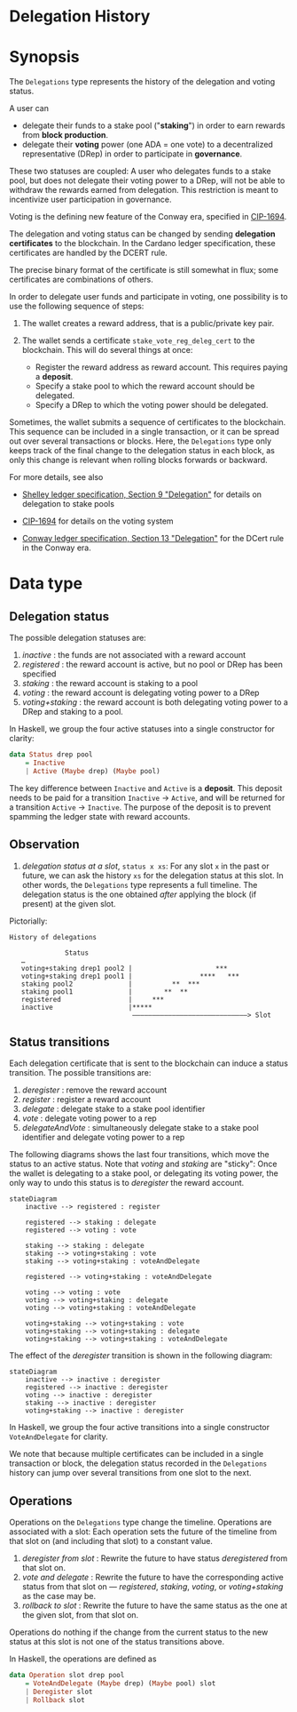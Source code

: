 # Delegation History

# Synopsis

The `Delegations` type represents the history of the delegation and voting status.

A user can

* delegate their funds to a stake pool ("**staking**") in order to earn rewards from **block production**.
* delegate their **voting** power (one ADA = one vote) to a decentralized representative (DRep) in order to participate in **governance**.

These two statuses are coupled: A user who delegates funds to a stake pool, but does not delegate their voting power to a DRep, will not be able to withdraw the rewards earned from delegation. This restriction is meant to incentivize user participation in governance.

Voting is the defining new feature of the Conway era, specified in [CIP-1694][cip-1694].


The delegation and voting status can be changed by sending **delegation certificates** to the blockchain. In the Cardano ledger specification, these certificates are handled by the DCERT rule.

The precise binary format of the certificate is still somewhat in flux; some certificates are combinations of others.

In order to delegate user funds and participate in voting, one possibility is to use the following sequence of steps:

1. The wallet creates a reward address, that is a public/private key pair.
2. The wallet sends a certificate `stake_vote_reg_deleg_cert` to the blockchain. This will do several things at once:

    * Register the reward address as reward account. This requires paying a **deposit**.
    * Specify a stake pool to which the reward account should be delegated.
    * Specify a DRep to which the voting power should be delegated.

Sometimes, the wallet submits a sequence of certificates to the blockchain. This sequence can be included in a single transaction, or it can be spread out over several transactions or blocks.
Here, the `Delegations` type only keeps track of the final change to the delegation status in each block, as only this change is relevant when rolling blocks forwards or backward.

For more details, see also
* [Shelley ledger specification, Section 9 "Delegation"][shelley-spec] for details on delegation to stake pools
* [CIP-1694][] for details on the voting system
* [Conway ledger specification, Section 13 "Delegation"][conway-spec] for the DCert rule in the Conway era.

  [shelley-spec]: https://github.com/IntersectMBO/cardano-ledger/releases/latest/download/shelley-ledger.pdf
  [conway-spec]: https://intersectmbo.github.io/formal-ledger-specifications/pdfs/cardano-ledger.pdf
  [CIP-1694]: https://github.com/cardano-foundation/CIPs/tree/master/CIP-1694

# Data type

## Delegation status

The possible delegation statuses are:

1. _inactive_ : the funds are not associated with a reward account
2. _registered_ : the reward account is active, but no pool or DRep has been specified
3. _staking_ : the reward account is staking to a pool
4. _voting_ : the reward account is delegating voting power to a DRep
5. _voting+staking_ : the reward account is both delegating voting power to a DRep and staking to a pool.

In Haskell, we group the four active statuses into a single constructor for clarity:

```hs
data Status drep pool
    = Inactive
    | Active (Maybe drep) (Maybe pool)
```

The key difference between `Inactive` and `Active` is a **deposit**. This deposit needs to be paid for a transition `Inactive` → `Active`, and will be returned for a transition `Active` → `Inactive`. The purpose of the deposit is to prevent spamming the ledger state with reward accounts.

## Observation

1. _delegation status at a slot_, `status x xs`: For any slot `x` in the past or future, we can ask the history `xs` for the delegation status at this slot. In other words, the `Delegations` type represents a full timeline. The delegation status is the one obtained _after_ applying the block (if present) at the given slot.

Pictorially:
```
History of delegations

              Status
   …
   voting+staking drep1 pool2 |                     ***
   voting+staking drep1 pool1 |                 ****   ***
   staking pool2              |          **  ***
   staking pool1              |        **  **
   registered                 |     ***
   inactive                   |*****
                               —————————————————————————————> Slot
```

## Status transitions

Each delegation certificate that is sent to the blockchain can induce a status transition. The possible transitions are:

1. _deregister_ : remove the reward account
1. _register_ : register a reward account
2. _delegate_ : delegate stake to a stake pool identifier
3. _vote_ : delegate voting power to a rep
4. _delegateAndVote_ : simultaneously delegate stake to a stake pool identifier and delegate voting power to a rep

The following diagrams shows the last four transitions, which move the status to an active status. Note that _voting_ and _staking_ are "sticky": Once the wallet is delegating to a stake pool, or delegating its voting power, the only way to undo this status is to _deregister_ the reward account.

```mermaid
stateDiagram
    inactive --> registered : register

    registered --> staking : delegate
    registered --> voting : vote

    staking --> staking : delegate
    staking --> voting+staking : vote
    staking --> voting+staking : voteAndDelegate

    registered --> voting+staking : voteAndDelegate

    voting --> voting : vote
    voting --> voting+staking : delegate
    voting --> voting+staking : voteAndDelegate

    voting+staking --> voting+staking : vote
    voting+staking --> voting+staking : delegate
    voting+staking --> voting+staking : voteAndDelegate
```

The effect of the _deregister_ transition is shown in the following diagram:

```mermaid
stateDiagram
    inactive --> inactive : deregister
    registered --> inactive : deregister
    voting --> inactive : deregister
    staking --> inactive : deregister
    voting+staking --> inactive : deregister
```

In Haskell, we group the four active transitions into a single constructor `VoteAndDelegate` for clarity.

We note that because multiple certificates can be included in a single transaction or block, the delegation status recorded in the `Delegations` history can jump over several transitions from one slot to the next.

## Operations

Operations on the `Delegations` type change the timeline. Operations are associated with a slot: Each operation sets the future of the timeline from that slot on (and including that slot) to a constant value.

1. _deregister from slot_ : Rewrite the future to have status _deregistered_ from that slot on.
2. _vote and delegate_ : Rewrite the future to have the corresponding active status from that slot on — _registered_, _staking_, _voting_, or _voting+staking_ as the case may be.
3. _rollback to slot_ : Rewrite the future to have the same status as the one at the given slot, from that slot on.

Operations do nothing if the change from the current status to the new status at this slot is not one of the status transitions above.

In Haskell, the operations are defined as

```hs
data Operation slot drep pool
    = VoteAndDelegate (Maybe drep) (Maybe pool) slot
    | Deregister slot
    | Rollback slot
```
